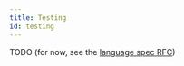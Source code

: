 ```yaml
---
title: Testing
id: testing
---
```


TODO (for now, see the [language spec RFC](../../contributing/rfcs/language-spec))
